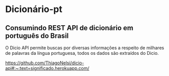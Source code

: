# Dicionário-pt



## Consumindo REST API de dicionário em português do Brasil 
O Dicio API permite buscas por diversas informações a respeito de milhares de palavras da língua portuguesa, todos os dados são extraídos do Dicio.

https://github.com/ThiagoNelsi/dicio-api#:~:text=significado.herokuapp.com/


